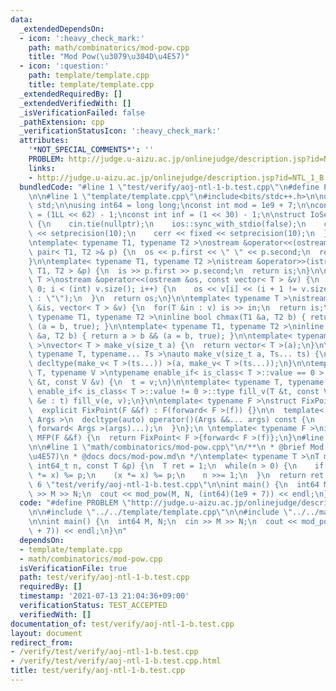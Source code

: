 ```yaml
---
data:
  _extendedDependsOn:
  - icon: ':heavy_check_mark:'
    path: math/combinatorics/mod-pow.cpp
    title: "Mod Pow(\u3079\u304D\u4E57)"
  - icon: ':question:'
    path: template/template.cpp
    title: template/template.cpp
  _extendedRequiredBy: []
  _extendedVerifiedWith: []
  _isVerificationFailed: false
  _pathExtension: cpp
  _verificationStatusIcon: ':heavy_check_mark:'
  attributes:
    '*NOT_SPECIAL_COMMENTS*': ''
    PROBLEM: http://judge.u-aizu.ac.jp/onlinejudge/description.jsp?id=NTL_1_B
    links:
    - http://judge.u-aizu.ac.jp/onlinejudge/description.jsp?id=NTL_1_B
  bundledCode: "#line 1 \"test/verify/aoj-ntl-1-b.test.cpp\"\n#define PROBLEM \"http://judge.u-aizu.ac.jp/onlinejudge/description.jsp?id=NTL_1_B\"\
    \n\n#line 1 \"template/template.cpp\"\n#include<bits/stdc++.h>\n\nusing namespace\
    \ std;\n\nusing int64 = long long;\nconst int mod = 1e9 + 7;\n\nconst int64 infll\
    \ = (1LL << 62) - 1;\nconst int inf = (1 << 30) - 1;\n\nstruct IoSetup {\n  IoSetup()\
    \ {\n    cin.tie(nullptr);\n    ios::sync_with_stdio(false);\n    cout << fixed\
    \ << setprecision(10);\n    cerr << fixed << setprecision(10);\n  }\n} iosetup;\n\
    \ntemplate< typename T1, typename T2 >\nostream &operator<<(ostream &os, const\
    \ pair< T1, T2 >& p) {\n  os << p.first << \" \" << p.second;\n  return os;\n\
    }\n\ntemplate< typename T1, typename T2 >\nistream &operator>>(istream &is, pair<\
    \ T1, T2 > &p) {\n  is >> p.first >> p.second;\n  return is;\n}\n\ntemplate< typename\
    \ T >\nostream &operator<<(ostream &os, const vector< T > &v) {\n  for(int i =\
    \ 0; i < (int) v.size(); i++) {\n    os << v[i] << (i + 1 != v.size() ? \" \"\
    \ : \"\");\n  }\n  return os;\n}\n\ntemplate< typename T >\nistream &operator>>(istream\
    \ &is, vector< T > &v) {\n  for(T &in : v) is >> in;\n  return is;\n}\n\ntemplate<\
    \ typename T1, typename T2 >\ninline bool chmax(T1 &a, T2 b) { return a < b &&\
    \ (a = b, true); }\n\ntemplate< typename T1, typename T2 >\ninline bool chmin(T1\
    \ &a, T2 b) { return a > b && (a = b, true); }\n\ntemplate< typename T = int64\
    \ >\nvector< T > make_v(size_t a) {\n  return vector< T >(a);\n}\n\ntemplate<\
    \ typename T, typename... Ts >\nauto make_v(size_t a, Ts... ts) {\n  return vector<\
    \ decltype(make_v< T >(ts...)) >(a, make_v< T >(ts...));\n}\n\ntemplate< typename\
    \ T, typename V >\ntypename enable_if< is_class< T >::value == 0 >::type fill_v(T\
    \ &t, const V &v) {\n  t = v;\n}\n\ntemplate< typename T, typename V >\ntypename\
    \ enable_if< is_class< T >::value != 0 >::type fill_v(T &t, const V &v) {\n  for(auto\
    \ &e : t) fill_v(e, v);\n}\n\ntemplate< typename F >\nstruct FixPoint : F {\n\
    \  explicit FixPoint(F &&f) : F(forward< F >(f)) {}\n\n  template< typename...\
    \ Args >\n  decltype(auto) operator()(Args &&... args) const {\n    return F::operator()(*this,\
    \ forward< Args >(args)...);\n  }\n};\n \ntemplate< typename F >\ninline decltype(auto)\
    \ MFP(F &&f) {\n  return FixPoint< F >{forward< F >(f)};\n}\n#line 4 \"test/verify/aoj-ntl-1-b.test.cpp\"\
    \n\n#line 1 \"math/combinatorics/mod-pow.cpp\"\n/**\n * @brief Mod Pow(\u3079\u304D\
    \u4E57)\n * @docs docs/mod-pow.md\n */\ntemplate< typename T >\nT mod_pow(T x,\
    \ int64_t n, const T &p) {\n  T ret = 1;\n  while(n > 0) {\n    if(n & 1) (ret\
    \ *= x) %= p;\n    (x *= x) %= p;\n    n >>= 1;\n  }\n  return ret % p;\n}\n#line\
    \ 6 \"test/verify/aoj-ntl-1-b.test.cpp\"\n\nint main() {\n  int64 M, N;\n  cin\
    \ >> M >> N;\n  cout << mod_pow(M, N, (int64)(1e9 + 7)) << endl;\n}\n"
  code: "#define PROBLEM \"http://judge.u-aizu.ac.jp/onlinejudge/description.jsp?id=NTL_1_B\"\
    \n\n#include \"../../template/template.cpp\"\n\n#include \"../../math/combinatorics/mod-pow.cpp\"\
    \n\nint main() {\n  int64 M, N;\n  cin >> M >> N;\n  cout << mod_pow(M, N, (int64)(1e9\
    \ + 7)) << endl;\n}\n"
  dependsOn:
  - template/template.cpp
  - math/combinatorics/mod-pow.cpp
  isVerificationFile: true
  path: test/verify/aoj-ntl-1-b.test.cpp
  requiredBy: []
  timestamp: '2021-07-13 21:04:36+09:00'
  verificationStatus: TEST_ACCEPTED
  verifiedWith: []
documentation_of: test/verify/aoj-ntl-1-b.test.cpp
layout: document
redirect_from:
- /verify/test/verify/aoj-ntl-1-b.test.cpp
- /verify/test/verify/aoj-ntl-1-b.test.cpp.html
title: test/verify/aoj-ntl-1-b.test.cpp
---
```


